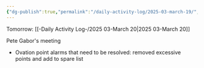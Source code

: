 ```yaml
---
{"dg-publish":true,"permalink":"/daily-activity-log/2025-03-march-19/","noteIcon":"","created":"2025-03-20T07:35:47.019-05:00"}
---
```


Tomorrow: [[-Daily Activity Log-/2025 03-March 20\|2025 03-March 20]]

Pete Gabor's meeting
- Ovation point alarms that need to be resolved: removed excessive points and add to spare list